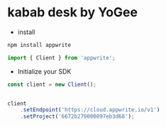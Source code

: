 
# kabab desk by YoGee

+ install
```jsx
npm install appwrite

import { Client } from 'appwrite';
```
+ Initialize your SDK

```jsx
const client = new Client();


client
    .setEndpoint('https://cloud.appwrite.io/v1')
    .setProject('6672b279000097eb3d68');
```


